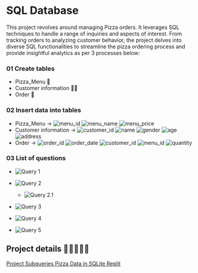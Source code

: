 # SQL Database


This project revolves around managing Pizza orders. It leverages SQL techniques to handle a range of inquiries and aspects of interest. From tracking orders to analyzing customer behavior, the project delves into diverse SQL functionalities to streamline the pizza ordering process and provide insightful analytics as per 3 processes below:

### 01 Create tables 
- Pizza_Menu 🍕
- Customer information 🙋‍♂️
- Order 📃

### 02 Insert data into tables
- Pizza_Menu ->
![menu_id](https://img.shields.io/badge/menu__id-ca3900?style=flat)
![menu_name](https://img.shields.io/badge/menu__name-%20%23ca4d00?style=flat)
![menu_price](https://img.shields.io/badge/menu__price-%20%23ca6200?style=flat)
- Customer information ->
![customer_id](https://img.shields.io/badge/customer__id-%20%23ca3900?style=flat)
![name](https://img.shields.io/badge/name%20-%20%20%09%23ca4d00?style=flat)
![gender](https://img.shields.io/badge/gender-%20%23ca6200?style=flat)
![age](https://img.shields.io/badge/age-%20%23ca7600?style=flat)
![address](https://img.shields.io/badge/address-%20%09%23ca8a00?style=flat)
- Order ->
![order_id](https://img.shields.io/badge/order__id%20-%20%09%23ca3900?style=flat)
![order_date](https://img.shields.io/badge/order__date%20-%20%09%23ca4d00?style=flat)
![customer_id](https://img.shields.io/badge/customer__id%20-%20%09%23ca6200?style=flat)
![menu_id](https://img.shields.io/badge/menu__id%20-%20%09%09%23ca7600?style=flat)
![quantity](https://img.shields.io/badge/quantity%20-%20%09%09%09%23ca8a00?style=flat)


### 03 List of questions
- ![Query 1](https://img.shields.io/badge/Query%201-Find%20best%20selling%20pizzas%20-%20white?style=social)
- ![Query 2](https://img.shields.io/badge/Query%202-Find%20the%20sales%20of%20each%20menu%20to%20the%20customer's%20address%20-%20white?style=social)
  - ![Query 2.1](https://img.shields.io/badge/Query%202.1-%20CREATE%20VIEW%20%2B%20SELECT%20-%20white?style=social)

- ![Query 3](https://img.shields.io/badge/Query%203%20-%20Find%20all%20the%20information%20in%20each%20order.%20-%20white?style=social)

- ![Query 4](https://img.shields.io/badge/Query%204%20-%20Find%20Canada%20customers%20who%20purchase%20our%20products%20in%202023..%20-%20white?style=social)

- ![Query 5](https://img.shields.io/badge/Query%205-%20%20Find%20France%20customers%20who%20purchase%20our%20products%20in%202023.%20-%20white?style=social)


## Project details 👨‍🍳🍕🍅🧀
[Project Subqueries Pizza Data in SQLite Replit](https://www.notion.so/Project-Subqueries-Pizza-Data-in-SQLite-Replit-56a2328b54dd4afcb0eab3cd09afd001?pvs=4)

